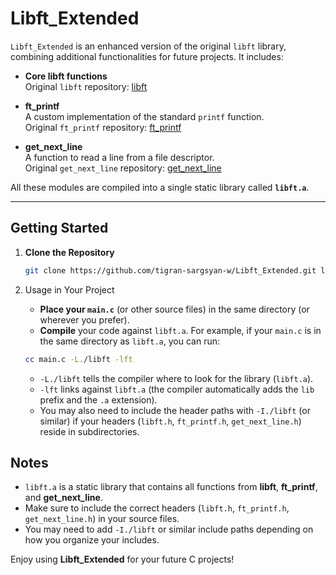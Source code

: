 # Libft_Extended

`Libft_Extended` is an enhanced version of the original `libft` library, combining additional functionalities for future projects. It includes:

- **Core libft functions**  
  Original `libft` repository: [libft](https://github.com/tigran-sargsyan-w/Libft)

- **ft_printf**  
  A custom implementation of the standard `printf` function.  
  Original `ft_printf` repository: [ft_printf](https://github.com/tigran-sargsyan-w/ft_printf)

- **get_next_line**  
  A function to read a line from a file descriptor.  
  Original `get_next_line` repository: [get_next_line](https://github.com/tigran-sargsyan-w/get_next_line)

All these modules are compiled into a single static library called **`libft.a`**.

---

## Getting Started

1. **Clone the Repository**
   ```bash
   git clone https://github.com/tigran-sargsyan-w/Libft_Extended.git libft
   ```
2. Usage in Your Project
    - **Place your `main.c`** (or other source files) in the same directory (or wherever you prefer).
    - **Compile** your code against `libft.a`. For example, if your `main.c` is in the same directory as `libft.a`, you can run:
     

   ```bash
   cc main.c -L./libft -lft
   ```
    - `-L./libft` tells the compiler where to look for the library (`libft.a`).
    - `-lft` links against `libft.a` (the compiler automatically adds the `lib` prefix and the `.a` extension).
    - You may also need to include the header paths with `-I./libft` (or similar) if your headers (`libft.h`, `ft_printf.h`, `get_next_line.h`) reside in subdirectories.

## Notes

- `libft.a` is a static library that contains all functions from **libft**, **ft_printf**, and **get_next_line**.
- Make sure to include the correct headers (`libft.h`, `ft_printf.h`, `get_next_line.h`) in your source files.
- You may need to add `-I./libft` or similar include paths depending on how you organize your includes.

Enjoy using **Libft_Extended** for your future C projects!

